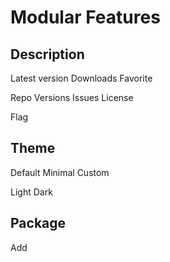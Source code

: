 Modular Features
================

Description
-----------

Latest version
Downloads
Favorite

Repo
Versions
Issues
License

Flag

Theme
-----

Default
Minimal
Custom

Light
Dark

Package
-------

Add

